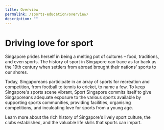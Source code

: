 ```yaml
---
title: Overview
permalink: /sports-education/overview/
description: ""
---
```

# **Driving love for sport**

Singapore prides herself in being a melting pot of cultures – food, traditions, and even sports. The history of sport in Singapore can trace as far back as the 19th century when settlers from abroad brought their nations' sports to our shores.

Today, Singaporeans participate in an array of sports for recreation and competition, from football to tennis to cricket, to name a few. To keep Singapore's sports scene vibrant, Sport Singapore commits itself to give Singaporeans adequate exposure to the various sports available by supporting sports communities, providing facilities, organising competitions, and inculcating love for sports from a young age.

Learn more about the rich history of Singapore's lively sport culture, the clubs established, and the valuable life skills that sports can impart.